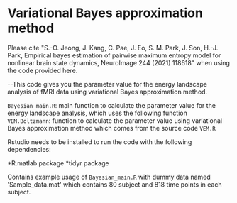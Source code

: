 # Variational Bayes approximation method

Please cite
"S.-O. Jeong, J. Kang, C. Pae, J. Eo, S. M. Park, J. Son, H.-J. Park, Empirical bayes estimation of pairwise maximum entropy model for nonlinear brain state dynamics, NeuroImage 244 (2021) 118618"
when using the code provided here.

--This code gives you the parameter value for the energy landscape analysis of fMRI data using variational Bayes approximation method.

`Bayesian_main.R`: main function to calculate the parameter value for the energy landscape analysis, which uses the following function
`VEM.Boltzmann`: function to calculate the parameter value using variational Bayes approximation method which comes from the source code `VEM.R`

Rstudio needs to be installed to run the code with the following dependencies:

*R.matlab package
*tidyr package


Contains example usage of `Bayesian_main.R` with dummy data named 'Sample_data.mat' which contains 80 subject and 818 time points in each subject.
